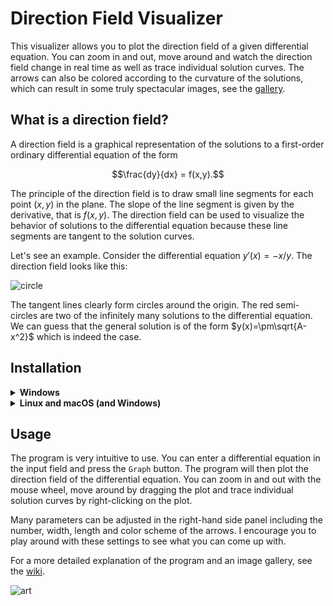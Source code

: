 # Direction Field Visualizer

This visualizer allows you to plot the direction field of a given differential equation. You can zoom in and out, move around and watch the direction field change in real time as well as trace individual solution curves. The arrows can also be colored according to the curvature of the solutions, which can result in some truly spectacular images, see the [gallery](https://github.com/Couleslaw/Direction-Field-Visualizer/wiki/gallery).

## What is a direction field?

A direction field is a graphical representation of the solutions to a first-order ordinary differential equation of the form

$$\frac{dy}{dx} = f(x,y).$$

The principle of the direction field is to draw small line segments for each point $(x,y)$ in the plane. The slope of the line segment is given by the derivative, that is $f(x,y)$. The direction field can be used to visualize the behavior of solutions to the differential equation because these line segments are tangent to the solution curves.

Let's see an example. Consider the differential equation $y'(x)=-x/y$. The direction field looks like this:

![circle](https://github.com/Couleslaw/Direction-Field-Visualizer/wiki/images/docs/circle_with_ui.png)

The tangent lines clearly form circles around the origin. The red semi-circles are two of the infinitely many solutions to the differential equation. We can guess that the general solution is of the form $y(x)=\pm\sqrt{A-x^2}$ which is indeed the case.

## Installation

<details><summary><b>Windows</b></summary>

Windows users can simply download an executable file from the [releases page](https://github.com/Couleslaw/Direction-Field-Visualizer/releases/latest).

</details>

<details><summary><b>Linux and macOS (and Windows)</b></summary>

Ensure that you have [Python](https://www.python.org/) 3.12 or higher and [git](https://git-scm.com/) installed on your system.

This project is not compatible with the newer versions of matplotlib. It works with version 3.6.2. I recommend creating a virtual environment and installing the dependencies from the `requirements.txt` file.

Clone the repository:

```bash
git clone https://github.com/Couleslaw/Direction-Field-Visualizer.git
cd Direction-Field-Visualizer
```

Create and activate the virtual environment:

```bash
python3 -m venv venv
source venv/bin/activate    # or venv\Scripts\activate on Windows
pip install -r requirements.txt
```

Run the program with `python3 main.py`. The virtual environment can be deactivated by running `deactivate`.

The next time you want to run the program, you only need to activate the virtual environment with `source venv/bin/activate` and run `python3 main.py`.

<details><summary><b>Building using pyinstaller</b></summary>

If you don't want to activate the virtual environment every time you want to run the program, you can use [pyinstaller](https://pyinstaller.org/en/stable/usage.html) to create an executable file. Ensure that the virtual environment is **activated** and run `pip install pyinstaller`. If you have [make](https://www.gnu.org/software/make/) installed, you can simply run `make` to build the executable. Otherwise, run the following commands:

```bash
pyinstaller -w -F --icon=assets/icon.ico --add-data="assets/icon.ico:assets" --add-data="assets/graphics/lock_closed.png:assets/graphics" --add-data="assets/graphics/lock_open.png:assets/graphics" --add-data="assets/graphics/stop_red.png:assets/graphics" --distpath . --name "direction_field_visualizer" --hidden-import "matplotlib.backends.backend_svg" --hidden-import "matplotlib.backends.backend_pdf"  main.py
rm -rf build direction_field_visualizer.spec
```

This will create an executable file named `direction_field_visualizer`.

</details>
</details>

## Usage

The program is very intuitive to use. You can enter a differential equation in the input field and press the `Graph` button. The program will then plot the direction field of the differential equation. You can zoom in and out with the mouse wheel, move around by dragging the plot and trace individual solution curves by right-clicking on the plot.

Many parameters can be adjusted in the right-hand side panel including the number, width, length and color scheme of the arrows. I encourage you to play around with these settings to see what you can come up with.

For a more detailed explanation of the program and an image gallery, see the [wiki](https://github.com/Couleslaw/Direction-Field-Visualizer/wiki).

![art](https://github.com/Couleslaw/Direction-Field-Visualizer/wiki/images/png-border/inferno_sin.png)
